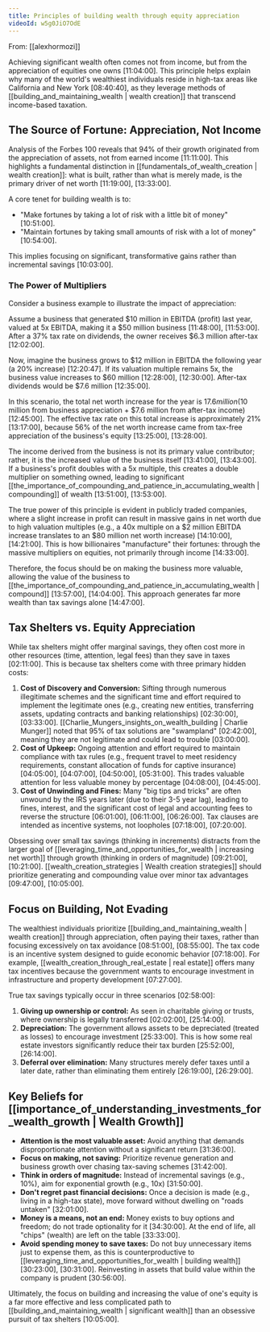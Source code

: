 ```yaml
---
title: Principles of building wealth through equity appreciation
videoId: w5g0JiO7OdE
---
```


From: [[alexhormozi]] <br/> 

Achieving significant wealth often comes not from income, but from the appreciation of equities one owns <a class="yt-timestamp" data-t="11:04:00">[11:04:00]</a>. This principle helps explain why many of the world's wealthiest individuals reside in high-tax areas like California and New York <a class="yt-timestamp" data-t="08:40:40">[08:40:40]</a>, as they leverage methods of [[building_and_maintaining_wealth | wealth creation]] that transcend income-based taxation.

## The Source of Fortune: Appreciation, Not Income

Analysis of the Forbes 100 reveals that 94% of their growth originated from the appreciation of assets, not from earned income <a class="yt-timestamp" data-t="11:11:00">[11:11:00]</a>. This highlights a fundamental distinction in [[fundamentals_of_wealth_creation | wealth creation]]: what is built, rather than what is merely made, is the primary driver of net worth <a class="yt-timestamp" data-t="11:19:00">[11:19:00]</a>, <a class="yt-timestamp" data-t="13:33:00">[13:33:00]</a>.

A core tenet for building wealth is to:
*   "Make fortunes by taking a lot of risk with a little bit of money" <a class="yt-timestamp" data-t="10:51:00">[10:51:00]</a>.
*   "Maintain fortunes by taking small amounts of risk with a lot of money" <a class="yt-timestamp" data-t="10:54:00">[10:54:00]</a>.

This implies focusing on significant, transformative gains rather than incremental savings <a class="yt-timestamp" data-t="10:03:00">[10:03:00]</a>.

### The Power of Multipliers

Consider a business example to illustrate the impact of appreciation:

Assume a business that generated $10 million in EBITDA (profit) last year, valued at 5x EBITDA, making it a $50 million business <a class="yt-timestamp" data-t="11:48:00">[11:48:00]</a>, <a class="yt-timestamp" data-t="11:53:00">[11:53:00]</a>. After a 37% tax rate on dividends, the owner receives $6.3 million after-tax <a class="yt-timestamp" data-t="12:02:00">[12:02:00]</a>.

Now, imagine the business grows to $12 million in EBITDA the following year (a 20% increase) <a class="yt-timestamp" data-t="12:20:47">[12:20:47]</a>. If its valuation multiple remains 5x, the business value increases to $60 million <a class="yt-timestamp" data-t="12:28:00">[12:28:00]</a>, <a class="yt-timestamp" data-t="12:30:00">[12:30:00]</a>. After-tax dividends would be $7.6 million <a class="yt-timestamp" data-t="12:35:00">[12:35:00]</a>.

In this scenario, the total net worth increase for the year is $17.6 million ($10 million from business appreciation + $7.6 million from after-tax income) <a class="yt-timestamp" data-t="12:45:00">[12:45:00]</a>. The effective tax rate on this total increase is approximately 21% <a class="yt-timestamp" data-t="13:17:00">[13:17:00]</a>, because 56% of the net worth increase came from tax-free appreciation of the business's equity <a class="yt-timestamp" data-t="13:25:00">[13:25:00]</a>, <a class="yt-timestamp" data-t="13:28:00">[13:28:00]</a>.

The income derived from the business is not its primary value contributor; rather, it is the increased value of the business itself <a class="yt-timestamp" data-t="13:41:00">[13:41:00]</a>, <a class="yt-timestamp" data-t="13:43:00">[13:43:00]</a>. If a business's profit doubles with a 5x multiple, this creates a double multiplier on something owned, leading to significant [[the_importance_of_compounding_and_patience_in_accumulating_wealth | compounding]] of wealth <a class="yt-timestamp" data-t="13:51:00">[13:51:00]</a>, <a class="yt-timestamp" data-t="13:53:00">[13:53:00]</a>.

The true power of this principle is evident in publicly traded companies, where a slight increase in profit can result in massive gains in net worth due to high valuation multiples (e.g., a 40x multiple on a $2 million EBITDA increase translates to an $80 million net worth increase) <a class="yt-timestamp" data-t="14:10:00">[14:10:00]</a>, <a class="yt-timestamp" data-t="14:21:00">[14:21:00]</a>. This is how billionaires "manufacture" their fortunes: through the massive multipliers on equities, not primarily through income <a class="yt-timestamp" data-t="14:33:00">[14:33:00]</a>.

Therefore, the focus should be on making the business more valuable, allowing the value of the business to [[the_importance_of_compounding_and_patience_in_accumulating_wealth | compound]] <a class="yt-timestamp" data-t="13:57:00">[13:57:00]</a>, <a class="yt-timestamp" data-t="14:04:00">[14:04:00]</a>. This approach generates far more wealth than tax savings alone <a class="yt-timestamp" data-t="14:47:00">[14:47:00]</a>.

## Tax Shelters vs. Equity Appreciation

While tax shelters might offer marginal savings, they often cost more in other resources (time, attention, legal fees) than they save in taxes <a class="yt-timestamp" data-t="02:11:00">[02:11:00]</a>. This is because tax shelters come with three primary hidden costs:
1.  **Cost of Discovery and Conversion:** Sifting through numerous illegitimate schemes and the significant time and effort required to implement the legitimate ones (e.g., creating new entities, transferring assets, updating contracts and banking relationships) <a class="yt-timestamp" data-t="02:30:00">[02:30:00]</a>, <a class="yt-timestamp" data-t="03:33:00">[03:33:00]</a>. [[Charlie_Mungers_insights_on_wealth_building | Charlie Munger]] noted that 95% of tax solutions are "swampland" <a class="yt-timestamp" data-t="02:42:00">[02:42:00]</a>, meaning they are not legitimate and could lead to trouble <a class="yt-timestamp" data-t="03:00:00">[03:00:00]</a>.
2.  **Cost of Upkeep:** Ongoing attention and effort required to maintain compliance with tax rules (e.g., frequent travel to meet residency requirements, constant allocation of funds for captive insurance) <a class="yt-timestamp" data-t="04:05:00">[04:05:00]</a>, <a class="yt-timestamp" data-t="04:07:00">[04:07:00]</a>, <a class="yt-timestamp" data-t="04:50:00">[04:50:00]</a>, <a class="yt-timestamp" data-t="05:31:00">[05:31:00]</a>. This trades valuable attention for less valuable money by percentage <a class="yt-timestamp" data-t="04:08:00">[04:08:00]</a>, <a class="yt-timestamp" data-t="04:45:00">[04:45:00]</a>.
3.  **Cost of Unwinding and Fines:** Many "big tips and tricks" are often unwound by the IRS years later (due to their 3-5 year lag), leading to fines, interest, and the significant cost of legal and accounting fees to reverse the structure <a class="yt-timestamp" data-t="06:01:00">[06:01:00]</a>, <a class="yt-timestamp" data-t="06:11:00">[06:11:00]</a>, <a class="yt-timestamp" data-t="06:26:00">[06:26:00]</a>. Tax clauses are intended as incentive systems, not loopholes <a class="yt-timestamp" data-t="07:18:00">[07:18:00]</a>, <a class="yt-timestamp" data-t="07:20:00">[07:20:00]</a>.

Obsessing over small tax savings (thinking in increments) distracts from the larger goal of [[leveraging_time_and_opportunities_for_wealth | increasing net worth]] through growth (thinking in orders of magnitude) <a class="yt-timestamp" data-t="09:21:00">[09:21:00]</a>, <a class="yt-timestamp" data-t="10:21:00">[10:21:00]</a>. [[wealth_creation_strategies | Wealth creation strategies]] should prioritize generating and compounding value over minor tax advantages <a class="yt-timestamp" data-t="09:47:00">[09:47:00]</a>, <a class="yt-timestamp" data-t="10:05:00">[10:05:00]</a>.

## Focus on Building, Not Evading

The wealthiest individuals prioritize [[building_and_maintaining_wealth | wealth creation]] through appreciation, often paying their taxes, rather than focusing excessively on tax avoidance <a class="yt-timestamp" data-t="08:51:00">[08:51:00]</a>, <a class="yt-timestamp" data-t="08:55:00">[08:55:00]</a>. The tax code is an incentive system designed to guide economic behavior <a class="yt-timestamp" data-t="07:18:00">[07:18:00]</a>. For example, [[wealth_creation_through_real_estate | real estate]] offers many tax incentives because the government wants to encourage investment in infrastructure and property development <a class="yt-timestamp" data-t="07:27:00">[07:27:00]</a>.

True tax savings typically occur in three scenarios <a class="yt-timestamp" data-t="02:58:00">[02:58:00]</a>:
1.  **Giving up ownership or control:** As seen in charitable giving or trusts, where ownership is legally transferred <a class="yt-timestamp" data-t="02:02:00">[02:02:00]</a>, <a class="yt-timestamp" data-t="25:14:00">[25:14:00]</a>.
2.  **Depreciation:** The government allows assets to be depreciated (treated as losses) to encourage investment <a class="yt-timestamp" data-t="25:33:00">[25:33:00]</a>. This is how some real estate investors significantly reduce their tax burden <a class="yt-timestamp" data-t="25:52:00">[25:52:00]</a>, <a class="yt-timestamp" data-t="26:14:00">[26:14:00]</a>.
3.  **Deferral over elimination:** Many structures merely defer taxes until a later date, rather than eliminating them entirely <a class="yt-timestamp" data-t="26:19:00">[26:19:00]</a>, <a class="yt-timestamp" data-t="26:29:00">[26:29:00]</a>.

## Key Beliefs for [[importance_of_understanding_investments_for_wealth_growth | Wealth Growth]]

*   **Attention is the most valuable asset:** Avoid anything that demands disproportionate attention without a significant return <a class="yt-timestamp" data-t="31:36:00">[31:36:00]</a>.
*   **Focus on making, not saving:** Prioritize revenue generation and business growth over chasing tax-saving schemes <a class="yt-timestamp" data-t="31:42:00">[31:42:00]</a>.
*   **Think in orders of magnitude:** Instead of incremental savings (e.g., 10%), aim for exponential growth (e.g., 10x) <a class="yt-timestamp" data-t="31:50:00">[31:50:00]</a>.
*   **Don't regret past financial decisions:** Once a decision is made (e.g., living in a high-tax state), move forward without dwelling on "roads untaken" <a class="yt-timestamp" data-t="32:01:00">[32:01:00]</a>.
*   **Money is a means, not an end:** Money exists to buy options and freedom; do not trade optionality for it <a class="yt-timestamp" data-t="34:30:00">[34:30:00]</a>. At the end of life, all "chips" (wealth) are left on the table <a class="yt-timestamp" data-t="33:33:00">[33:33:00]</a>.
*   **Avoid spending money to save taxes:** Do not buy unnecessary items just to expense them, as this is counterproductive to [[leveraging_time_and_opportunities_for_wealth | building wealth]] <a class="yt-timestamp" data-t="30:23:00">[30:23:00]</a>, <a class="yt-timestamp" data-t="30:31:00">[30:31:00]</a>. Reinvesting in assets that build value within the company is prudent <a class="yt-timestamp" data-t="30:56:00">[30:56:00]</a>.

Ultimately, the focus on building and increasing the value of one's equity is a far more effective and less complicated path to [[building_and_maintaining_wealth | significant wealth]] than an obsessive pursuit of tax shelters <a class="yt-timestamp" data-t="10:05:00">[10:05:00]</a>.